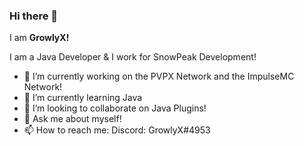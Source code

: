 ### Hi there 👋

I am **GrowlyX!**  

I am a Java Developer & I work for SnowPeak Development!

- 🔭 I’m currently working on the PVPX Network and the ImpulseMC Network!
- 🌱 I’m currently learning Java
- 👯 I’m looking to collaborate on Java Plugins!
- 💬 Ask me about myself!
- 📫 How to reach me: Discord: GrowlyX#4953
